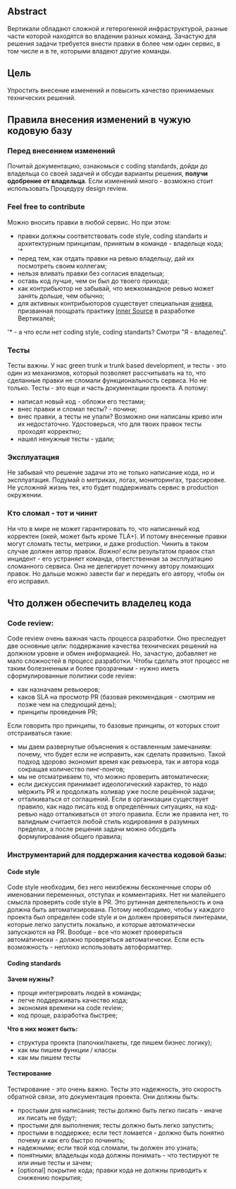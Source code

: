 
## Abstract

Вертикали обладают сложной и гетерогенной инфраструктурой, разные части которой находятся во владении разных команд. Зачастую для решения задачи требуется внести правки в более чем один сервис, в том числе и в те, которыми владеют другие команды.

## Цель

Упростить внесение изменений и повысить качество принимаемых технических решений.

## Правила внесения изменений в чужую кодовую базу

### Перед внесением изменений

Почитай документацию, ознакомься с coding standards, дойди до владельца со своей задачей и обсуди варианты решения, **получи одобрение от владельца**. Если изменений много - возможно стоит использовать
 Процедуру design review. 

### Feel free to contribute

Можно вносить правки в любой сервис. Но при этом:
  - правки должны соответствовать code style, coding standarts и архитектурным принципам, принятым в команде - владельце кода; '*
  - перед тем, как отдать правки на ревью владельцу, дай их посмотреть своим коллегам;
  - нельзя вливать правки без согласия владельца;
  - оставь код лучше, чем он был до твоего прихода;
  - как контрибьютор не забывай, что межкомандное ревью может занять дольше, чем обычно;
  - для активных контрибьюторов существует специальная [ачивка](https://staff.yandex-team.ru/achievements/achievement/12908), призванная поощрать практику [Inner Source](https://www.youtube.com/watch?v=lgNwo6cYYts) в разработке Вертикалей;

'* - а что если нет coding style, coding standarts? Смотри "Я - владелец".

### Тесты

Тесты важны. У нас green trunk и trunk based development, и тесты - это один из механизмов, который позволяет рассчитывать на то, что сделанные правки не сломали функциональность сервиса. Но не только. Тесты - это еще и часть документации проекта. А потому:
  - написал новый код - обложи его тестами;
  - внес правки и сломал тесты? - почини;
  - внес правки, а тесты не упали? Возможно они написаны криво или их недостаточно. Удостоверься, что для твоих правок тесты проходят корректно;
  - нашел ненужные тесты - удали;

### Эксплуатация

Не забывай что решение задачи это не только написание кода, но и эксплуатация. Подумай о метриках, логах, мониторингах, трассировке. Не усложняй жизнь тех, кто будет поддерживать сервис в production окружении.

### Кто сломал - тот и чинит

Ни что в мире не может гарантировать то, что написанный код корректен (окей, может быть кроме TLA+). И потому внесенные правки могут сломать тесты, метрики, и даже production.
Чинить в таком случае должен автор правок.
*Важно!* если результатом правок стал инцидент - его устраняет команда, ответственная за эксплуатацию сломанного сервиса. Она не делегирует починку автору ломающих правок. Но дальше можно завести баг и передать его автору, чтобы он его исправил.


## Что должен обеспечить владелец кода

### Code review:

Code review очень важная часть процесса разработки. Оно преследует две основные цели: поддержание качества технических решений на должном уровне и обмен информацией. Но, зачастую, добавляет не мало сложностей в процесс разработки. Чтобы сделать этот процесс не таким болезненным и более прозрачным - нужно иметь сформулированные политики code review:

  - как назначаем ревьюеров;
  - каков SLA на просмотр PR (базовая рекомендация - смотрим не позже чем на следующий день);
  - принципы проведения PR;

Если говорить про принципы, то базовые принципы, от которых стоит отстраиваться такие:

  - мы даем развернутые объяснения к оставленным замечаниям: почему, что будет если не исправить, как сделать правильно. Такой подход здорово экономит время как ревьюера, так и автора кода сокращая количество пинг-понгов;
  - мы не отсматриваем то, что можно проверить автоматически;
  - если дискуссия принимает идеологический характер, то надо мёржить PR и продолжать холивар уже после решённой задачи;
  - отталкиваться от соглашений. Если в организации существует правило, как надо писать код в определённых ситуациях, на код-ревью надо отталкиваться от этого правила. Если же правила нет, то валидным считается любой стиль кодирования в разумных пределах, а после решения задачи можно обсудить формулирования общего правила;


### Инструментарий для поддержания качества кодовой базы:


#### Code style

Code style необходим, без него неизбежны бесконечные споры об именовании переменных, отступах и комментариях.
Нет ни малейшего смысла проверять code style в PR. Это рутинная деятелельность и она должна быть автоматизирована.
Потому необходимо, чтобы у каждого проекта был определен code style и он должен проверяться линтерами, которые легко запустить локально, и которые автоматически запускаются на PR. Вообще - все что может проверяться автоматически - должно проверяться автоматически.
Если есть возможность - неплохо использовать автоформаттер.

#### Coding standards

**Зачем нужны?**
  - проще интегрировать людей в команды;
  - легче поддерживать качество кода;
  - экономия времени на code review;
  - код проще, разработка быстрее;

**Что в них может быть:**
  - структура проекта (папочки/пакеты, где пишем бизнес логику);
  - как мы пишем функции / классы
  - как мы пишем тесты


#### Тестирование

Тестирование - это очень важно. Тесты это надежность, это скорость обратной связи, это документация проекта. Они должны быть:
  - простыми для написания; тесты должно быть легко писать - иначе их писать не будут;
  - простыми для выполнения; тесты должно быть легко запустить;
  - простыми в поддержке; если тест ломается - должно быть понятно почему и как его быстро починить;
  - надежными; если твой код сломали, ты должен это узнать;
  - понятными; владельцы кода должны понимать - что тестируют те или иные тесты и зачем;
  - [optional] покрытие кода; правки кода не должны приводить к снижению покрытия;
